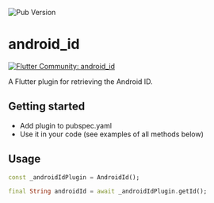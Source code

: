 
![Pub Version](https://img.shields.io/pub/v/android_id)

# android_id

[![Flutter Community: android_id](https://fluttercommunity.dev/_github/header/android_id)](https://github.com/fluttercommunity/community)

A Flutter plugin for retrieving the Android ID.

## Getting started

* Add plugin to pubspec.yaml
* Use it in your code (see examples of all methods below)

## Usage

```dart
const _androidIdPlugin = AndroidId();

final String androidId = await _androidIdPlugin.getId();
```
